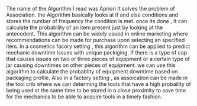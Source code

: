 The name of the Algorithm I read was Apriori
It solves the problem of Association.
the Algorithm basically looks at if and else conditions and stores the number of frequency the condition is met. once its done , It can calculate the probability of an item present just by looking at the antecedent.
This algorithm can be widely usued in online marketing where recommendations can be made for purchase upon selecting an specified item.
In a cosmetics facory setting , this algorithm can be applied to predict mechanic downtime issues with unique packiging. If there is a type of cap that causes issues on two or three pieces of equipment or a certain type of jar causing downtimes on other pieces of equipment. we can use this algorithm to calculate the probablity of equipment downtime based on packaging profile.
Also in a factory setting , as assoication can be made in the tool crib where we can determing the tools that have a high probaility of being used at the same time to be stored in a close proximity to save time for the mechanics to be able to acquire tools in a timely fashion. 
